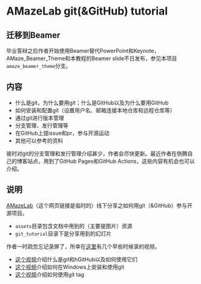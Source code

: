 # AMazeLab git(&GitHub) tutorial

## 迁移到Beamer

毕业答辩之后作者开始使用Beamer替代PowerPoint和Keynote，AMaze_Beamer_Theme和本教程的Beamer slide不日发布，参见本项目`amaze_beamer_theme`分支。

## 内容

- 什么是git，为什么要用git；什么是GitHub以及为什么要用GitHub
- 如何安装和配置git（设置用户名、邮箱连接本地仓库和远程仓库等）
- 通过git进行版本管理
- 分支管理、发行管理等
- 在GitHub上提issue和pr，参与开源运动
- 其他可以参考的资料

彼时对git的分支管理和发行管理介绍甚少，作者会尽快更新。最近作者在倒腾自己的博客站点，用到了GitHub Pages和GitHub Actions，这些内容有机会也可以介绍。

## 说明

[AMazeLab](https://amazething.io/)（这个网页链接是临时的）线下分享之如何用git（&GitHub）参与开源项目。

- `assets`目录包含文档中用到的（主要是图片）资源
- `git_tutorial`目录下是分享用到的幻灯片

作者一时疏忽忘记录屏了，所幸在[这里](https://space.bilibili.com/178988710/channel/series)有几个早些时候录的视频。

- [这个视频](https://www.bilibili.com/video/BV12Y41157jL/)介绍什么是git和hGitHub以及如何使用它们
- [这个视频](https://www.bilibili.com/video/BV1WL4y1G7CY/)介绍如何在Windows上安装和使用git
- [这个视频](https://www.bilibili.com/video/BV1vb4y147JB/)介绍如何使用git tag